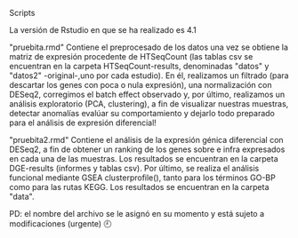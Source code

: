 Scripts  

La versión de Rstudio en que se ha realizado es 4.1  

"pruebita.rmd" Contiene el preprocesado de los datos una vez se obtiene la matriz de expresión procedente de HTSeqCount (las tablas csv se encuentran en la carpeta HTSeqCount-results, denominadas "datos" y "datos2" -original-,uno por cada estudio). En él, realizamos un filtrado (para descartar los genes con poca o nula expresión), una normalización con DESeq2, corregimos el batch effect observado y, por último, realizamos un análisis exploratorio (PCA, clustering), a fin de visualizar nuestras muestras, detectar anomalías evalúar su comportamiento y dejarlo todo preparado para el análisis de expresión diferencial!  
 
"pruebita2.rmd" Contiene el análisis de la expresión génica diferencial con DESeq2, a fin de obtener un ranking de los genes sobre e infra expresados en cada una de las muestras. Los resultados se encuentran en la carpeta DGE-results (informes y tablas csv). Por último, se realiza el análisis funcional mediante GSEA clusterprofile(), tanto para los términos GO-BP como para las rutas KEGG. Los resultados se encuentran en la carpeta "data". 


PD: el nombre del archivo se le asignó en su momento y está sujeto a modificaciones (urgente) 🕘 
